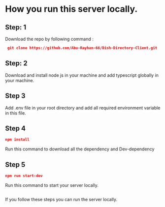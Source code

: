# How you run this server locally.

## Step: 1 
Download the repo by following command :
```json
 git clone https://github.com/Abu-Rayhan-66/Dish-Directory-Client.git
 ```

## Step: 2
Download and install node js in your machine and add typescript globally in your machine.

## Step 3
Add .env file in your root directory and add all required environment variable in this file.

## Step 4
```json
npm install
```
Run this command to download all the dependency and Dev-dependency

## Step 5
```json 
npm run start:dev
``` 
Run this command to start your server locally.

##
If you follow these steps you can run the server locally.  
